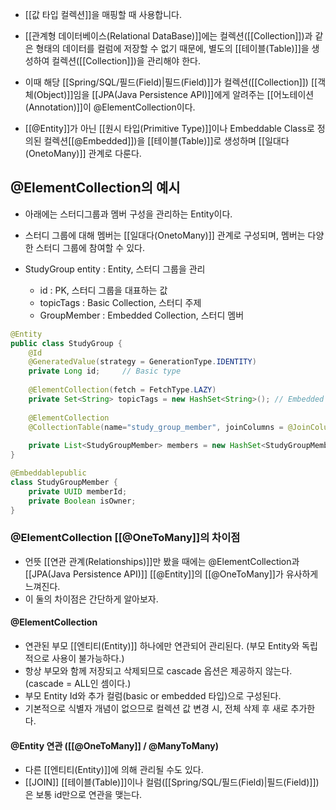 - [[값 타입 컬렉션]]을 매핑할 때 사용합니다.
- [[관계형 데이터베이스(Relational DataBase)]]에는 컬렉션([[Collection]])과 같은 형태의 데이터를 컬럼에 저장할 수 없기 때문에, 별도의 [[테이블(Table)]]을 생성하여 컬렉션([[Collection]])을 관리해야 한다.

- 이때 해당 [[Spring/SQL/필드(Field)|필드(Field)]]가 컬렉션([[Collection]]) [[객체(Object)]]임을 [[JPA(Java Persistence API)]]에게 알려주는 [[어노테이션(Annotation)]]이 @ElementCollection이다.

- [[@Entity]]가 아닌 [[원시 타입(Primitive Type)]]이나 Embeddable Class로 정의된 컬렉션[[@Embedded]])을 [[테이블(Table)]]로 생성하며 [[일대다(OnetoMany)]] 관계로 다룬다.


## @ElementCollection의 예시

- 아래에는 스터디그룹과 멤버 구성을 관리하는 Entity이다.  
- 스터디 그룹에 대해 멤버는 [[일대다(OnetoMany)]] 관계로 구성되며, 멤버는 다양한 스터디 그룹에 참여할 수 있다.

- StudyGroup entity : Entity, 스터디 그룹을 관리
    - id : PK, 스터디 그룹을 대표하는 값
    - topicTags : Basic Collection, 스터디 주제
    - GroupMember : Embedded Collection, 스터디 멤버


```java
@Entity
public class StudyGroup {    
	@Id     
	@GeneratedValue(strategy = GenerationType.IDENTITY)
	private Long id;     // Basic type    
	
	@ElementCollection(fetch = FetchType.LAZY)
	private Set<String> topicTags = new HashSet<String>(); // Embedded type    
	
	@ElementCollection
	@CollectionTable(name="study_group_member", joinColumns = @JoinColumn(name= "study_group_id", referencedColumnName = "id"))    
	
	private List<StudyGroupMember> members = new HashSet<StudyGroupMember>();
}
```

```java
@Embeddablepublic 
class StudyGroupMember {    
	private UUID memberId;    
	private Boolean isOwner;
}
```



### @ElementCollection [[@OneToMany]]의 차이점

- 언뜻 [[연관 관계(Relationships)]]만 봤을 때에는 @ElementCollection과 [[JPA(Java Persistence API)]] [[@Entity]]의 [[@OneToMany]]가 유사하게 느껴진다.
- 이 둘의 차이점은 간단하게 알아보자.

#### @ElementCollection

- 연관된 부모 [[엔티티(Entity)]] 하나에만 연관되어 관리된다. (부모 Entity와 독립적으로 사용이 불가능하다.)
- 항상 부모와 함께 저장되고 삭제되므로 cascade 옵션은 제공하지 않는다. (cascade = ALL인 셈이다.)
- 부모 Entity Id와 추가 컬럼(basic or embedded 타입)으로 구성된다.
- 기본적으로 식별자 개념이 없으므로 컬렉션 값 변경 시, 전체 삭제 후 새로 추가한다.
 
#### @Entity 연관 ([[@OneToMany]] / @ManyToMany)

- 다른 [[엔티티(Entity)]]에 의해 관리될 수도 있다.
- [[JOIN]] [[테이블(Table)]]이나 컬럼([[Spring/SQL/필드(Field)|필드(Field)]])은 보통 id만으로 연관을 맺는다.